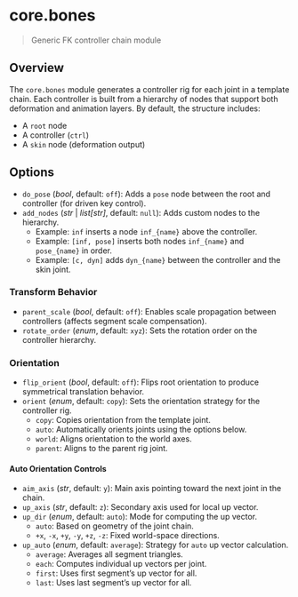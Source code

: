 # core.bones

> Generic FK controller chain module

## Overview

The `core.bones` module generates a controller rig for each joint in a template chain. Each controller is built from a hierarchy of nodes that support both deformation and animation layers. By default, the structure includes:

- A `root` node
- A controller (`ctrl`)
- A `skin` node (deformation output)

## Options

- `do_pose` (*bool*, default: `off`): Adds a `pose` node between the root and controller (for driven key control).
- `add_nodes` (*str* | *list[str]*, default: `null`): Adds custom nodes to the hierarchy.
  - Example: `inf` inserts a node `inf_{name}` above the controller.
  - Example: `[inf, pose]` inserts both nodes `inf_{name}` and `pose_{name}` in order.
  - Example: `[c, dyn]` adds `dyn_{name}` between the controller and the skin joint.

### Transform Behavior

- `parent_scale` (*bool*, default: `off`): Enables scale propagation between controllers (affects segment scale compensation).
- `rotate_order` (*enum*, default: `xyz`): Sets the rotation order on the controller hierarchy.

### Orientation

- `flip_orient` (*bool*, default: `off`): Flips root orientation to produce symmetrical translation behavior.
- `orient` (*enum*, default: `copy`): Sets the orientation strategy for the controller rig.
  - `copy`: Copies orientation from the template joint.
  - `auto`: Automatically orients joints using the options below.
  - `world`: Aligns orientation to the world axes.
  - `parent`: Aligns to the parent rig joint.

#### Auto Orientation Controls

- `aim_axis` (*str*, default: `y`): Main axis pointing toward the next joint in the chain.
- `up_axis` (*str*, default: `z`): Secondary axis used for local up vector.
- `up_dir` (*enum*, default: `auto`): Mode for computing the up vector.
  - `auto`: Based on geometry of the joint chain.
  - `+x`, `-x`, `+y`, `-y`, `+z`, `-z`: Fixed world-space directions.
- `up_auto` (*enum*, default: `average`): Strategy for `auto` up vector calculation.
  - `average`: Averages all segment triangles.
  - `each`: Computes individual up vectors per joint.
  - `first`: Uses first segment’s up vector for all.
  - `last`: Uses last segment’s up vector for all.

